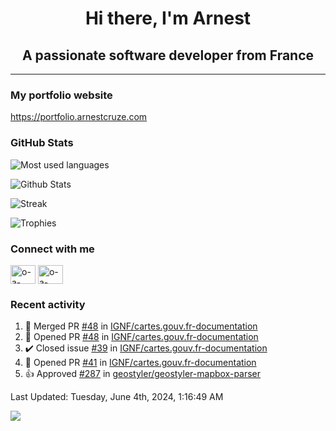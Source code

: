 <h1 align="center">Hi there, I'm Arnest</h1>
<h2 align="center">A passionate software developer from France</h2>

---

### My portfolio website

https://portfolio.arnestcruze.com

### GitHub Stats

![Most used languages](https://github-readme-stats.vercel.app/api/top-langs/?username=ocruze&langs_count=10&layout=compact&hide=tsql)

![Github Stats](https://github-readme-stats.vercel.app/api?username=ocruze&count_private=true&show_icons=true&title_color=fff&text_color=fff&bg_color=30,36d1dc,904e95)

![Streak](https://github-readme-streak-stats.herokuapp.com/?user=ocruze&)

![Trophies](https://github-profile-trophy.vercel.app/?username=ocruze)

### Connect with me

<p align="left">
  <a href="mailto:o.cruze@live.com" target="blank"><img align="center" src="https://upload.wikimedia.org/wikipedia/commons/d/df/Microsoft_Office_Outlook_%282018%E2%80%93present%29.svg" alt="o-a-cruze" height="30" width="40" /></a>
  <a href="https://linkedin.com/in/o-a-cruze" target="blank"><img align="center" src="https://raw.githubusercontent.com/rahuldkjain/github-profile-readme-generator/master/src/images/icons/Social/linked-in-alt.svg" alt="o-a-cruze" height="30" width="40" /></a>
</p>

### Recent activity

<!--RECENT_ACTIVITY:start-->
1. 🎉 Merged PR [#48](https://github.com/IGNF/cartes.gouv.fr-documentation/pull/48) in [IGNF/cartes.gouv.fr-documentation](https://github.com/IGNF/cartes.gouv.fr-documentation)
2. 💪 Opened PR [#48](https://github.com/IGNF/cartes.gouv.fr-documentation/pull/48) in [IGNF/cartes.gouv.fr-documentation](https://github.com/IGNF/cartes.gouv.fr-documentation)
3. ✔️ Closed issue [#39](https://github.com/IGNF/cartes.gouv.fr-documentation/issues/39) in [IGNF/cartes.gouv.fr-documentation](https://github.com/IGNF/cartes.gouv.fr-documentation)
4. 💪 Opened PR [#41](https://github.com/IGNF/cartes.gouv.fr-documentation/pull/41) in [IGNF/cartes.gouv.fr-documentation](https://github.com/IGNF/cartes.gouv.fr-documentation)
5. 👍 Approved [#287](https://github.com/geostyler/geostyler-mapbox-parser/pull/287#pullrequestreview-1610675128) in [geostyler/geostyler-mapbox-parser](https://github.com/geostyler/geostyler-mapbox-parser)
<!--RECENT_ACTIVITY:end-->

<!--RECENT_ACTIVITY:last_update-->
Last Updated: Tuesday, June 4th, 2024, 1:16:49 AM
<!--RECENT_ACTIVITY:last_update_end-->

[![](https://visitcount.itsvg.in/api?id=ocruze&label=Profile%20Views&pretty=false)](https://visitcount.itsvg.in)
